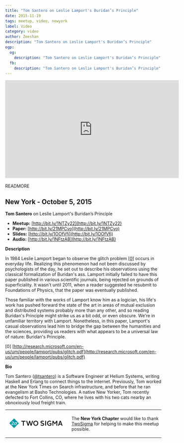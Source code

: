 ```yaml
---
title: "Tom Santero on Leslie Lamport's Buridan’s Principle"
date: 2015-11-19
tags: meetup, video, newyork
label: Video
category: video
author: Zeeshan
description: "Tom Santero on Leslie Lamport's Buridan’s Principle"
ogp:
  og:
    description: "Tom Santero on Leslie Lamport's Buridan’s Principle"
  fb:
    description: "Tom Santero on Leslie Lamport's Buridan’s Principle"
---
```


<iframe class="video" width="560" height="315" src="https://www.youtube.com/embed/dVkSJ0QWzXA" frameborder="0" allowfullscreen></iframe>

READMORE

## New York - October 5, 2015

**Tom Santero** on Leslie Lamport's Buridan’s Principle

* **Meetup:** [http://bit.ly/1NTZy22](http://bit.ly/1NTZy22)
* **Paper:** [http://bit.ly/21MPCvo](http://bit.ly/21MPCvo)
* **Slides:** [http://bit.ly/1OOfVfi](http://bit.ly/1OOfVfi)
* **Audio:** [http://bit.ly/1NFtzAB](http://bit.ly/1NFtzAB)

**Description**

In 1984 Leslie Lamport began to observe the glitch problem [[0](http://research.microsoft.com/en-us/um/people/lamport/pubs/glitch.pdf)] occurs in everyday life. Realizing this phenomenon had not been discussed by psychologists of the day, he set out to describe his observations using the classical formalization of Buridan's ass. Lamport initially failed to have this paper published in various scientific journals, being rejected on grounds of superficiality. It wasn't until 2011, when a reader suggested he resubmit to Foundations of Physics, that the paper was eventually published.

Those familiar with the works of Lamport know him as a logician, his life's work has pushed forward the state of the art in areas of mutual exclusion and distributed systems probably more than any other, and so reading Buridan's Principle might strike us as a bit odd, or even obscure. We're in unfamiliar territory with Lamport. Nonetheless, in this paper, Lamport's casual observations lead him to bridge the gap between the humanities and the sciences, providing us readers with what appears to be a universal law of nature: Buridan's Principle.

[0] [http://research.microsoft.com/en-us/um/people/lamport/pubs/glitch.pdf](http://research.microsoft.com/en-us/um/people/lamport/pubs/glitch.pdf)

**Bio**

Tom Santero ([@tsantero](https://twitter.com/tsantero)) is a Software Engineer at Helium Systems, writing Haskell and Erlang to connect things to the internet. Previously, Tom worked at the New York Times on Search infrastructure, and before that he ran evangelism at Basho Technologies. A native New Yorker, Tom recently defected to Fort Collins, CO, where he lives with his two cats nearby an obnoxiously loud freight train.

---

<p style="display: flex; flex-direction: row; justify-content: center; align-items: center;">
<a href="https://www.twosigma.com/"><img src="/images/TwoSigma_RGB.jpg" alt="TwoSigma" title="TwoSigma - Platinum Sponsor of Papers We Love NYC" style="width: 200px; margin: 0 1em 0 0;"></a> <span style="flex: 1;">The <strong>New York Chapter</strong> would like to thank <a href="http://www.twosigma.com">TwoSigma</a> for helping to make this meetup possible.</span>
</p>

---
